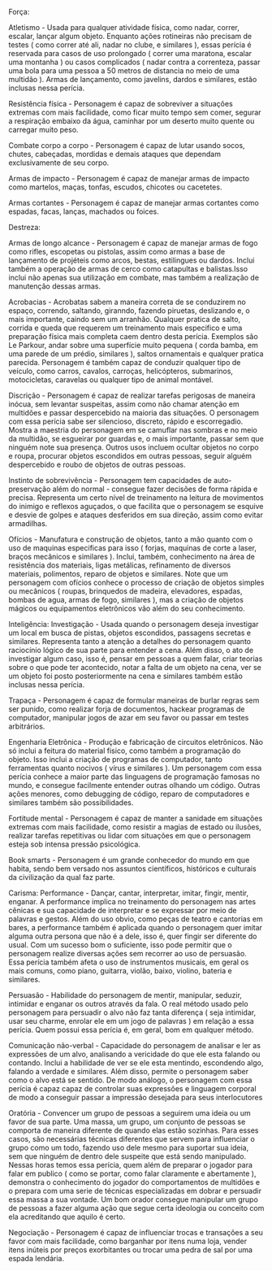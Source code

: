 Força:

Atletismo - Usada para qualquer atividade física, como nadar, correr, escalar, lançar algum objeto. Enquanto ações rotineiras não precisam de testes ( como correr até ali, nadar no clube, e similares ), essas perícia é reservada para casos de uso prolongado ( correr uma maratona, escalar uma montanha ) ou casos complicados ( nadar contra a correnteza, passar uma bola para uma pessoa a 50 metros de distancia no meio de uma multidão ). Armas de lançamento, como javelins, dardos e similares, estão inclusas nessa perícia.

Resistência física - Personagem é capaz de sobreviver a situações extremas com mais facilidade,
como ficar muito tempo sem comer, segurar a respiração embaixo da água, caminhar por um deserto
muito quente ou carregar muito peso.

Combate corpo a corpo - Personagem é capaz de lutar usando socos, chutes, cabeçadas, mordidas e demais
ataques que dependam exclusivamente de seu corpo.

Armas de impacto - Personagem é capaz de manejar armas de impacto como martelos, maças, tonfas,
escudos, chicotes ou cacetetes.

Armas cortantes - Personagem é capaz de manejar armas cortantes como espadas, facas, lanças, 
machados ou foices.

Destreza:

Armas de longo alcance - Personagem é capaz de manejar armas de fogo como rifles, escopetas ou pistolas, assim como armas
a base de lançamento de projéteis como arcos, bestas, estilingues ou dardos. Inclui também a operação de armas de cerco
como catapultas e balistas.Isso inclui não apenas sua utilização em combate, mas também a realização de manutenção dessas armas.

Acrobacias - Acrobatas sabem a maneira correta de se conduzirem no espaço, correndo, saltando, giranndo, fazendo piruetas, deslizando e, o mais importante, caindo sem um arranhão. Qualquer pratica de salto, corrida e queda que requerem um treinamento mais especifico e uma preparação física mais completa caem dentro desta perícia. Exemplos são Le Parkour, andar sobre uma superfície muito pequena ( corda bamba, em uma parede de um prédio, similares ), saltos ornamentais e qualquer pratica parecida. Personagem é também capaz de conduzir qualquer tipo de veículo, como carros, cavalos, carroças, helicópteros, submarinos, motocicletas, caravelas ou qualquer tipo de animal montável.

Discrição - Personagem é capaz de realizar tarefas perigosas de maneira inócua, sem levantar suspeitas,
assim como não chamar atenção em multidões e passar despercebido na maioria das situações.
O personagem com essa perícia sabe ser silencioso, discreto, rápido e escorregadio. Mostra a maestria do personagem em se camuflar nas sombras e no meio da multidão, se esgueirar por guardas e, o mais importante, passar sem que ninguém note sua presença. Outros usos incluem ocultar objetos no corpo e roupa, procurar objetos escondidos em outras pessoas, seguir alguém despercebido e roubo de objetos de outras pessoas.

Instinto de sobrevivência - Personagem tem capacidades de auto-preservação além do normal - consegue 
fazer decisões de forma rápida e precisa. Representa um certo nível de treinamento na leitura de movimentos do inimigo e reflexos aguçados, o que facilita que o personagem se esquive e desvie de golpes e ataques desferidos em sua direção, assim como evitar armadilhas.

Ofícios - Manufatura e construção de objetos, tanto a mão quanto com o uso de maquinas especificas para isso ( forjas, maquinas de corte a laser, braços mecânicos e similares ). Inclui, também, conhecimento na área de resistência dos materiais, ligas metálicas, refinamento de diversos materiais, polimentos, reparo de objetos e similares. Note que um personagem com ofícios conhece o processo de criação de objetos  simples ou mecânicos ( roupas, brinquedos de madeira, elevadores, espadas, bombas de agua, armas de fogo, similares ), mas a criação de objetos mágicos ou equipamentos eletrônicos vão além do seu conhecimento.

Inteligência:
Investigação - Usada quando o personagem deseja investigar um local em busca de pistas, objetos escondidos, passagens secretas e similares. Representa tanto a atenção a detalhes do personagem quanto raciocínio lógico de sua parte para entender a cena. Além disso, o ato de investigar algum caso, isso é, pensar em pessoas a quem falar, criar teorias sobre o que pode ter acontecido, notar a falta de um objeto na cena, ver se um objeto foi posto posteriormente na cena e similares também estão inclusas nessa perícia.

Trapaça - Personagem é capaz de formular maneiras de burlar regras sem ser punido, como realizar
forja de documentos, hackear programas de computador, manipular jogos de azar em seu favor ou
passar em testes arbitrários.

Engenharia Eletrônica - Produção e fabricação de circuitos eletrônicos. Não só inclui a feitura do material fisico, como também a programação do objeto. Isso inclui a criação de programas de computador, tanto ferramentas quanto nocivos ( vírus e similares ). Um personagem com essa perícia conhece a maior parte das linguagens de programação famosas no mundo, e consegue facilmente entender outras olhando um código. Outras ações menores, como debugging de código, reparo de computadores e similares também são possibilidades.

Fortitude mental - Personagem é capaz de manter a sanidade em situações extremas com mais facilidade,
como resistir a magias de estado ou ilusões, realizar tarefas repetitivas ou lidar com situações 
em que o personagem esteja sob intensa pressão psicológica. 

Book smarts - Personagem é um grande conhecedor do mundo em que habita, sendo bem versado nos assuntos científicos, históricos e culturais da civilização da qual faz parte.

Carisma:
Performance - Dançar, cantar, interpretar, imitar, fingir, mentir, enganar. A performance implica no treinamento do personagem nas artes cênicas e sua capacidade de interpretar e se expressar por meio de palavras e gestos. Além do uso obvio, como peças de teatro e cantorias em bares, a performance também é aplicada quando o personagem quer imitar alguma outra persona que não é a dele, isso é, quer fingir ser diferente do usual. Com um sucesso bom o suficiente, isso pode permitir que o personagem realize diversas ações sem recorrer ao uso de persuasão. Essa perícia também afeta o uso de instrumentos musicais, em geral os mais comuns, como piano, guitarra, violão, baixo, violino, bateria e similares.

Persuasão - Habilidade do personagem de mentir, manipular, seduzir, intimidar e enganar os outros através da fala. O real método usado pelo personagem para persuadir o alvo não faz tanta diferença ( seja intimidar, usar seu charme, enrolar ele em um jogo de palavras ) em relação a essa perícia. Quem possui essa perícia é, em geral, bom em qualquer método.

Comunicação não-verbal - Capacidade do personagem de analisar e ler as expressões de um alvo, analisando a vericidade do que ele esta falando ou contando. Inclui a habilidade de ver se ele esta mentindo, escondendo algo, falando a verdade e similares. Além disso, permite o personagem saber como o alvo está se sentido. De modo análogo, o personagem com essa perícia é capaz capaz de controlar suas expressões e linguagem corporal de modo a conseguir passar a impressão desejada para seus interlocutores

Oratória - Convencer um grupo de pessoas a seguirem uma ideia ou um favor de sua parte. Uma massa, um grupo, um conjunto de pessoas se comporta de maneira diferente de quando elas estão sozinhas. Para esses casos, são necessárias técnicas diferentes que servem para influenciar o grupo como um todo, fazendo uso dele mesmo para suportar sua ideia, sem que ninguém de dentro dele suspeite que está sendo manipulado. Nessas horas temos essa perícia, quem além de preparar o jogador para falar em publico ( como se portar, como falar claramente e abertamente ), demonstra o conhecimento do jogador do comportamentos de multidões e o prepara com uma serie de técnicas especializadas em dobrar e persuadir essa massa a sua vontade. Um bom orador consegue manipular um grupo de pessoas a fazer alguma ação que segue certa ideologia ou conceito com ela acreditando que aquilo é certo.

Negociação - Personagem é capaz de influenciar trocas e transações a seu favor com mais facilidade,
como barganhar por itens numa loja, vender itens inúteis por preços exorbitantes ou trocar uma pedra de sal por uma espada lendária.


